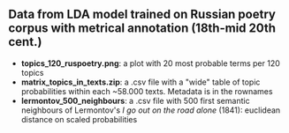 ## Data from LDA model trained on Russian poetry corpus with metrical annotation (18th-mid 20th cent.)  
  
- **topics_120_ruspoetry.png**: a plot with 20 most probable terms per 120 topics
- **matrix_topics_in_texts.zip**: a .csv file with a "wide" table of topic probabilities within each ~58.000 texts. Metadata is in the rownames 
- **lermontov_500_neighbours**: a .csv file with 500 first semantic neighbours of Lermontov's *I go out on the road alone* (1841): euclidean distance on scaled probabilities
